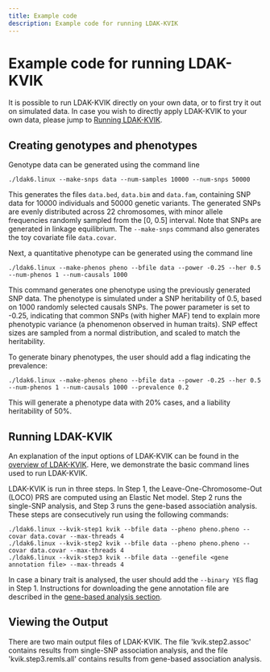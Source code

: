 ```yaml
---
title: Example code
description: Example code for running LDAK-KVIK
---
```


# Example code for running LDAK-KVIK

It is possible to run LDAK-KVIK directly on your own data, or to first try it out on simulated data. In case you wish to directly apply LDAK-KVIK to your own data, please jump to [Running LDAK-KVIK](#Running-LDAK-KVIK).

## Creating genotypes and phenotypes

Genotype data can be generated using the command line
```
./ldak6.linux --make-snps data --num-samples 10000 --num-snps 50000
```
This generates the files `data.bed`, `data.bim` and `data.fam`, containing SNP data for 10000 individuals and 50000 genetic variants. The generated SNPs are evenly distributed across 22 chromosomes, with minor allele frequencies randomly sampled from the [0, 0.5] interval. Note that SNPs are generated in linkage equilibrium. The `--make-snps` command also generates the toy covariate file `data.covar`. 

Next, a quantitative phenotype can be generated using the command line
```
./ldak6.linux --make-phenos pheno --bfile data --power -0.25 --her 0.5 --num-phenos 1 --num-causals 1000
```
This command generates one phenotype using the previously generated SNP data. The phenotype is simulated under a SNP heritability of 0.5, based on 1000 randomly selected causals SNPs. The power parameter is set to -0.25, indicating that common SNPs (with higher MAF) tend to explain more phenotypic variance (a phenomenon observed in human traits). SNP effect sizes are sampled from a normal distribution, and scaled to match the heritability.   

To generate binary phenotypes, the user should add a flag indicating the prevalence:
```
./ldak6.linux --make-phenos pheno --bfile data --power -0.25 --her 0.5 --num-phenos 1 --num-causals 1000 --prevalence 0.2
```
This will generate a phenotype data with 20% cases, and a liability heritability of 50%. 

<a id="Running-LDAK-KVIK"></a>

## Running LDAK-KVIK

An explanation of the input options of LDAK-KVIK can be found in the [overview of LDAK-KVIK](/docs/assoc/singlesnp). Here, we demonstrate the basic command lines used to run LDAK-KVIK.

LDAK-KVIK is run in three steps. In Step 1, the Leave-One-Chromosome-Out (LOCO) PRS are computed using an Elastic Net model. Step 2 runs the single-SNP analysis, and Step 3 runs the gene-based associatiòn analysis. These steps are consecutively run using the following commands:

```
./ldak6.linux --kvik-step1 kvik --bfile data --pheno pheno.pheno --covar data.covar --max-threads 4
./ldak6.linux --kvik-step2 kvik --bfile data --pheno pheno.pheno --covar data.covar --max-threads 4
./ldak6.linux --kvik-step3 kvik --bfile data --genefile <gene annotation file> --max-threads 4
```

In case a binary trait is analysed, the user should add the `--binary YES` flag in Step 1. Instructions for downloading the gene annotation file are described in the [gene-based analysis section](/docs/assoc/gene).

## Viewing the Output

There are two main output files of LDAK-KVIK. The file 'kvik.step2.assoc' contains results from single-SNP association analysis, and the file 'kvik.step3.remls.all' contains results from gene-based association analysis.